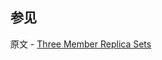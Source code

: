 ## 参见

原文 - [Three Member Replica Sets]( https://docs.mongodb.com/manual/core/replica-set-architecture-three-members/ )

